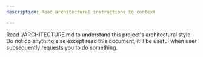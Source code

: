 ```yaml
---
description: Read architectural instructions to context

---
```


Read ./ARCHITECTURE.md to understand this project's architectural style. Do not do anything else
except read this document, it'll be useful when user subsequently requests you to do something.
